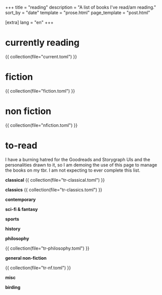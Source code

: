 +++
title = "reading"
description = "A list of books I've read/am reading."
sort_by = "date"
template = "prose.html"
page_template = "post.html"

[extra]
lang = "en"
+++

# currently reading
{{ collection(file="current.toml") }}

# fiction
{{ collection(file="fiction.toml") }}

# non fiction
{{ collection(file="nfiction.toml") }}


# to-read

I have a burning hatred for the Goodreads and Storygraph UIs and the personalities drawn to it, so I am demoing the use of this page to manage the books on my tbr. I am not expecting to ever complete this list.

**classical**
{{ collection(file="tr-classical.toml") }}

**classics**
{{ collection(file="tr-classics.toml") }}

**contemporary**

**sci-fi & fantasy**

**sports**
<!-- {{ collection(file="tr-sports.toml") }} -->

**history**

**philosophy**

{{ collection(file="tr-philosophy.toml") }}

**general non-fiction**

{{ collection(file="tr-nf.toml") }}

**misc**

**birding**